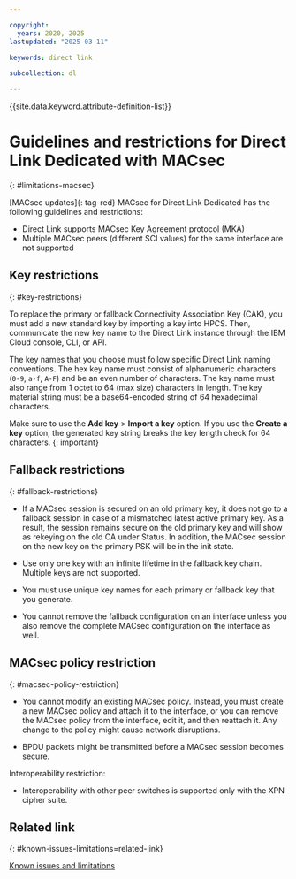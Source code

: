 ```yaml
---

copyright:
  years: 2020, 2025
lastupdated: "2025-03-11"

keywords: direct link

subcollection: dl

---
```


{{site.data.keyword.attribute-definition-list}}

# Guidelines and restrictions for Direct Link Dedicated with MACsec
{: #limitations-macsec}

[MACsec updates]{: tag-red} MACsec for Direct Link Dedicated has the following guidelines and restrictions:

* Direct Link supports MACsec Key Agreement protocol (MKA)
* Multiple MACsec peers (different SCI values) for the same interface are not supported

## Key restrictions
{: #key-restrictions}

To replace the primary or fallback Connectivity Association Key (CAK), you must add a new standard key by importing a key into HPCS. Then, communicate the new key name to the Direct Link instance through the IBM Cloud console, CLI, or API.

The key names that you choose must follow specific Direct Link naming conventions. The hex key name must consist of alphanumeric characters (`0-9`, `a-f`, `A-F`) and be an even number of characters. The key name must also range from 1 octet to 64 (max size) characters in length. The key material string must be a base64-encoded string of 64 hexadecimal characters.

Make sure to use the **Add key** > **Import a key** option. If you use the **Create a key** option, the generated key string breaks the key length check for 64 characters.
{: important}

## Fallback restrictions
{: #fallback-restrictions}

* If a MACsec session is secured on an old primary key, it does not go to a fallback session in case of a mismatched latest active primary key. As a result, the session remains secure on the old primary key and will show as rekeying on the old CA under Status. In addition, the MACsec session on the new key on the primary PSK will be in the init state.

* Use only one key with an infinite lifetime in the fallback key chain. Multiple keys are not supported.

* You must use unique key names for each primary or fallback key that you generate.

* You cannot remove the fallback configuration on an interface unless you also remove the complete MACsec configuration on the interface as well.

## MACsec policy restriction
{: #macsec-policy-restriction}

* You cannot modify an existing MACsec policy. Instead, you must create a new MACsec policy and attach it to the interface, or you can remove the MACsec policy from the interface, edit it, and then reattach it. Any change to the policy might cause network disruptions.

* BPDU packets might be transmitted before a MACsec session becomes secure.

Interoperability restriction:

* Interoperability with other peer switches is supported only with the XPN cipher suite.

## Related link
{: #known-issues-limitations=related-link}

[Known issues and limitations](/docs/dl?topic=dl-known-limitations)
